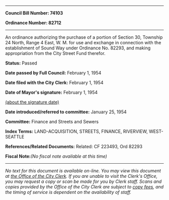 

********

**Council Bill Number: 74103**
   
**Ordinance Number: 82712**
********

 An ordinance authorizing the purchase of a portion of Section 30, Township 24 North, Range 4 East, W. M. for use and exchange in connection with the establishment of Sound Way under Ordinance No. 82293, and making appropriation from the City Street Fund therefor.

**Status:** Passed
   
**Date passed by Full Council:** February 1, 1954
   
**Date filed with the City Clerk:** February 1, 1954
   
**Date of Mayor's signature:** February 1, 1954
   
[(about the signature date)](/~public/approvaldate.htm)
   
   
   
**Date introduced/referred to committee:** January 25, 1954
   
**Committee:** Finance and Streets and Sewers
   
   
**Index Terms:** LAND-ACQUISITION, STREETS, FINANCE, RIVERVIEW, WEST-SEATTLE

**References/Related Documents:** Related: CF 223493, Ord 82293

**Fiscal Note:**_(No fiscal note available at this time)_
********

_No text for this document is available on-line. You may view this document at [the Office of the City Clerk](http://www.seattle.gov/leg/clerk/contactUs.htm). If you are unable to visit the Clerk's Office, you may request a copy or scan be made for you by Clerk staff. Scans and copies provided by the Office of the City Clerk are subject to [copy fees](http://clerk.seattle.gov/~public/clerkfees.htm), and the timing of service is dependent on the availability of staff._


